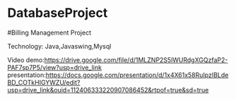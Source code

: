 # DatabaseProject
#Billing Management Project

Technology: Java,Javaswing,Mysql

Video demo:https://drive.google.com/file/d/1MLZNP2S5lWURdgXGQzfaP2-PAF7sp7P5/view?usp=drive_link
presentation:https://docs.google.com/presentation/d/1x4X61x58RuIpzIBLdeBD_COTkHIGYWZU/edit?usp=drive_link&ouid=112406333220907086452&rtpof=true&sd=true